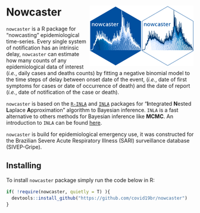 # Nowcaster <a href='https://github.com/covid19br/nowcaster'><img src='man/figures/nowcaster.png' align="right" width="140" /></a> <a href='https://github.com/covid19br/nowcaster'><img src='man/figures/nowcaster_rev.png' align="right" width="140" /></a>

`nowcaster` is a R package for “nowcasting” epidemiological time-series.
Every single system of notification has an intrinsic delay, `nowcaster`
can estimate how many counts of any epidemiological data of interest
(*i.e.*, daily cases and deaths counts) by fitting a negative binomial
model to the time steps of delay between onset date of the event,
(*i.e.*, date of first symptoms for cases or date of occurrence of
 death) and the date of report (*i.e.*, date of notification of the case
                                or death).

`nowcaster` is based on the
[`R-INLA`](https://becarioprecario.bitbucket.io/inla-gitbook/index.html)
and
[`INLA`](https://inla.r-inla-download.org/r-inla.org/doc/inla-manual/inla-manual.pdf)
packages for “**I**ntegrated **N**ested **L**aplace **A**pproximation”
algorithm to Bayesian inference. `INLA` is a fast alternative to others
methods for Bayesian inference like **MCMC**. An introduction to `INLA`
can be found
[here](https://becarioprecario.bitbucket.io/inla-gitbook/index.html).

`nowcaster` is build for epidemiological emergency use, it was
constructed for the Brazilian Severe Acute Respiratory Illness (SARI)
surveillance database (SIVEP-Gripe).

## Installing

To install `nowcaster` package simply run the code below in R:

``` r
if( !require(nowcaster, quietly = T) ){
  devtools::install_github("https://github.com/covid19br/nowcaster")
}
```
